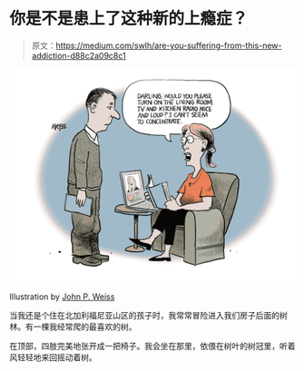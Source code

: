 # 你是不是患上了这种新的上瘾症？

> 原文：<https://medium.com/swlh/are-you-suffering-from-this-new-addiction-d88c2a09c8c1>

![](img/cfa00eb5575445eca572b2397584e512.png)

Illustration by [John P. Weiss](https://johnpweiss.com/email-newsletter)

当我还是个住在北加利福尼亚山区的孩子时，我常常冒险进入我们房子后面的树林。有一棵我经常爬的最喜欢的树。

在顶部，四肢完美地张开成一把椅子。我会坐在那里，依偎在树叶的树冠里，听着风轻轻地来回摇动着树。